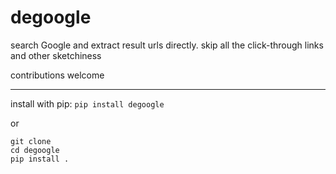 # degoogle
search Google and extract result urls directly. skip all the click-through links and other sketchiness

contributions welcome

---
install with pip:
`pip install degoogle`

or
```
git clone
cd degoogle
pip install .
```

